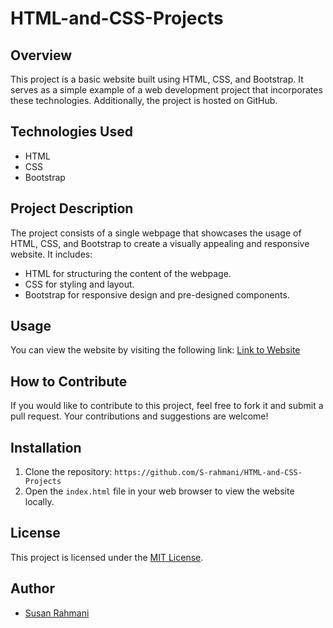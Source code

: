 # HTML-and-CSS-Projects

## Overview
This project is a basic website built using HTML, CSS, and Bootstrap. It serves as a simple example of a web development project that incorporates these technologies. Additionally, the project is hosted on GitHub.

## Technologies Used
- HTML
- CSS
- Bootstrap

## Project Description
The project consists of a single webpage that showcases the usage of HTML, CSS, and Bootstrap to create a visually appealing and responsive website. It includes:

- HTML for structuring the content of the webpage.
- CSS for styling and layout.
- Bootstrap for responsive design and pre-designed components.

## Usage
You can view the website by visiting the following link: [Link to Website](https://github.com/S-rahmani/HTML-and-CSS-Projects)

## How to Contribute
If you would like to contribute to this project, feel free to fork it and submit a pull request. Your contributions and suggestions are welcome!

## Installation
1. Clone the repository: `https://github.com/S-rahmani/HTML-and-CSS-Projects`
2. Open the `index.html` file in your web browser to view the website locally.

## License
This project is licensed under the [MIT License](LICENSE).

## Author
- [Susan Rahmani](https://github.com/S-rahmani)
